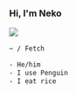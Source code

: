
<samp><h3>Hi, I'm Neko</h3></samp>
<img align='left' src="https://avatars.githubusercontent.com/u/95261992?s=400&u=c18f33ca1c58689e77057955b301aaaa523c4f82&v=4">

<br>

```sh
~ / Fetch

- He/him        
- I use Penguin 
- I eat rice
```
